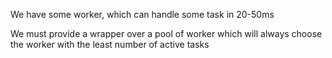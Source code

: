 We have some worker, which can handle some task in 20-50ms

We must provide a wrapper over a pool of worker which will always choose the worker with the least number of active tasks
